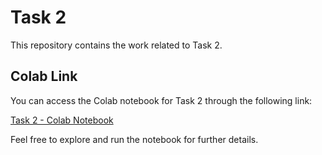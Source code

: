 # Task 2

This repository contains the work related to Task 2.

## Colab Link

You can access the Colab notebook for Task 2 through the following link:

[Task 2 - Colab Notebook](https://colab.research.google.com/drive/1Xn5IIPRrDF4-BdFDs1SvRw71IxMX3GL4?usp=sharing)

Feel free to explore and run the notebook for further details.
